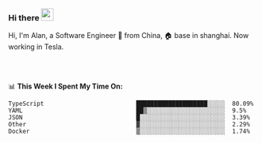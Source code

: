 ### Hi there <img src="https://media.giphy.com/media/hvRJCLFzcasrR4ia7z/giphy.gif" width="25px">

<!-- ![visitors](https://visitor-badge.glitch.me/badge?page_id=dislfyer.dislfyer) -->

Hi, I'm Alan, a Software Engineer 🚀 from China, 🏠 base in shanghai. Now working in Tesla.

<br/>
<br/>

📊 **This Week I Spent My Time On:**


<!--START_SECTION:waka-->

```text
TypeScript                          ████████████████████░░░░░  80.09%
YAML                                ██▒░░░░░░░░░░░░░░░░░░░░░░  9.5%
JSON                                █░░░░░░░░░░░░░░░░░░░░░░░░  3.39%
Other                               ▓░░░░░░░░░░░░░░░░░░░░░░░░  2.29%
Docker                              ▒░░░░░░░░░░░░░░░░░░░░░░░░  1.74%
```

<!--END_SECTION:waka-->

<!--
**About Me:**
 -->
